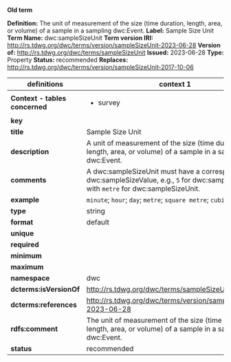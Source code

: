 **Old term**

**Definition:** The unit of measurement of the size (time duration, length, area, or volume) of a sample in a sampling dwc:Event.
**Label:** Sample Size Unit
**Term Name:** dwc:sampleSizeUnit
**Term version IRI:** http://rs.tdwg.org/dwc/terms/version/sampleSizeUnit-2023-06-28
**Version of:** http://rs.tdwg.org/dwc/terms/sampleSizeUnit
**Issued:** 2023-06-28
**Type:** Property
**Status:** recommended
**Replaces:** http://rs.tdwg.org/dwc/terms/version/sampleSizeUnit-2017-10-06


| definitions | context 1 |
|-|-|
| **Context - tables concerned** | <ul><li>survey</li></ul> |
| **key** |  |
| **title** | Sample Size Unit |
| **description** | A unit of measurement of the size (time duration, length, area, or volume) of a sample in a sampling dwc:Event. |
| **comments** | A dwc:sampleSizeUnit must have a corresponding dwc:sampleSizeValue, e.g., `5` for dwc:sampleSizeValue with `metre` for dwc:sampleSizeUnit. |
| **example** | `minute`; `hour`; `day`; `metre`; `square metre`; `cubic metre` |
| **type** | string |
| **format** | default |
| **unique** |  |
| **required** |  |
| **minimum** |  |
| **maximum** |  |
| **namespace** | dwc |
| **dcterms:isVersionOf** | http://rs.tdwg.org/dwc/terms/sampleSizeUnit |
| **dcterms:references** | http://rs.tdwg.org/dwc/terms/version/sampleSizeUnit-2023-06-28 |
| **rdfs:comment** | The unit of measurement of the size (time duration, length, area, or volume) of a sample in a sampling dwc:Event. |
| **status** | recommended |
